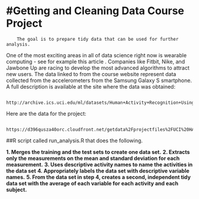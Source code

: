 #Getting and Cleaning Data Course Project
========================================
        
        The goal is to prepare tidy data that can be used for further analysis. 

One of the most exciting areas in all of data science right now is wearable 
computing - see for example this article . Companies like Fitbit, Nike, and 
Jawbone Up are racing to develop the most advanced algorithms to attract 
new users. The data linked to from the course website represent data collected 
from the accelerometers from the Samsung Galaxy S smartphone. A full description
is available at the site where the data was obtained:
        
        http://archive.ics.uci.edu/ml/datasets/Human+Activity+Recognition+Using+Smartphones

Here are the data for the project:
        
        https://d396qusza40orc.cloudfront.net/getdata%2Fprojectfiles%2FUCI%20HAR%20Dataset.zip

##R script called run_analysis.R that does the following.

**1. Merges the training and the test sets to create one data set.**
**2. Extracts only the measurements on the mean and standard deviation for each measurement.**
**3. Uses descriptive activity names to name the activities in the data set**
**4. Appropriately labels the data set with descriptive variable names.**
**5. From the data set in step 4, creates a second, independent tidy data set with the average of      each variable for each activity and each subject.**